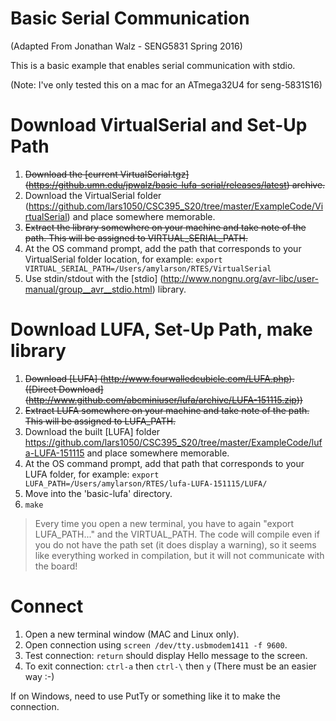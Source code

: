 # Basic Serial Communication

(Adapted From Jonathan Walz - SENG5831 Spring 2016)

This is a basic example that enables serial communication with stdio.

(Note: I've only tested this on a mac for an ATmega32U4 for seng-5831S16)

# Download VirtualSerial and Set-Up Path

1. <del>Download the [current VirtualSerial.tgz] (https://github.umn.edu/jpwalz/basic-lufa-serial/releases/latest) archive.</del>
1. Download the VirtualSerial folder (https://github.com/lars1050/CSC395_S20/tree/master/ExampleCode/VirtualSerial) and place somewhere memorable.
2. <del>Extract the library somewhere on your machine and take note of the path. This will be assigned to VIRTUAL_SERIAL_PATH.<del>
3. At the OS command prompt, add the path that corresponds to your VirtualSerial folder location, for example:
  ```export VIRTUAL_SERIAL_PATH=/Users/amylarson/RTES/VirtualSerial```
4. Use stdin/stdout with the [stdio] (http://www.nongnu.org/avr-libc/user-manual/group__avr__stdio.html) library.


# Download LUFA, Set-Up Path, make library

1. <del>Download [LUFA] (http://www.fourwalledcubicle.com/LUFA.php). ([Direct Download] (http://www.github.com/abcminiuser/lufa/archive/LUFA-151115.zip))</del>
2. <del>Extract LUFA somewhere on your machine and take note of the path. This will be assigned to LUFA_PATH.</del>
1. Download the built [LUFA] folder https://github.com/lars1050/CSC395_S20/tree/master/ExampleCode/lufa-LUFA-151115 and place somewhere memorable.
3. At the OS command prompt, add that path that corresponds to your LUFA folder, for example:
  ```export LUFA_PATH=/Users/amylarson/RTES/lufa-LUFA-151115/LUFA/```
4. Move into the 'basic-lufa' directory.
4. `make`

> Every time you open a new terminal, you have to again "export LUFA_PATH..." and the VIRTUAL_PATH. The code will compile even if you do not have the path set (it does display a warning), so it seems like everything worked in compilation, but it will not communicate with the board!

# Connect

1. Open a new terminal window (MAC and Linux only).
2. Open connection using `screen /dev/tty.usbmodem1411 -f 9600`.
3. Test connection: `return` should display Hello message to the screen.
4. To exit connection: `ctrl-a` then `ctrl-\` then `y` (There must be an easier way :-)

If on Windows, need to use PutTy or something like it to make the connection.
